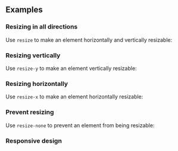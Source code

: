 ## Examples

### Resizing in all directions

Use `resize` to make an element horizontally and vertically resizable:

### Resizing vertically

Use `resize-y` to make an element vertically resizable:

### Resizing horizontally

Use `resize-x` to make an element horizontally resizable:

### Prevent resizing

Use `resize-none` to prevent an element from being resizable:

### Responsive design
